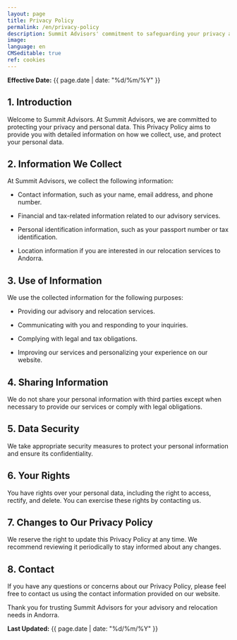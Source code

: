 ```yaml
---
layout: page
title: Privacy Policy
permalink: /en/privacy-policy
description: Summit Advisors' commitment to safeguarding your privacy and personal data through our detailed Privacy Policy
image:
language: en
CMSeditable: true
ref: cookies
---
```


**Effective Date:** {{ page.date | date: "%d/%m/%Y" }}

## 1. Introduction

Welcome to Summit Advisors. At Summit Advisors, we are committed to protecting your privacy and personal data. This Privacy Policy aims to provide you with detailed information on how we collect, use, and protect your personal data.

## 2. Information We Collect

At Summit Advisors, we collect the following information:

- Contact information, such as your name, email address, and phone number.

- Financial and tax-related information related to our advisory services.

- Personal identification information, such as your passport number or tax identification.

- Location information if you are interested in our relocation services to Andorra.

## 3. Use of Information

We use the collected information for the following purposes:

- Providing our advisory and relocation services.

- Communicating with you and responding to your inquiries.

- Complying with legal and tax obligations.

- Improving our services and personalizing your experience on our website.

## 4. Sharing Information

We do not share your personal information with third parties except when necessary to provide our services or comply with legal obligations.

## 5. Data Security

We take appropriate security measures to protect your personal information and ensure its confidentiality.

## 6. Your Rights

You have rights over your personal data, including the right to access, rectify, and delete. You can exercise these rights by contacting us.

## 7. Changes to Our Privacy Policy

We reserve the right to update this Privacy Policy at any time. We recommend reviewing it periodically to stay informed about any changes.

## 8. Contact

If you have any questions or concerns about our Privacy Policy, please feel free to contact us using the contact information provided on our website.

Thank you for trusting Summit Advisors for your advisory and relocation needs in Andorra.

**Last Updated:** {{ page.date | date: "%d/%m/%Y" }}
